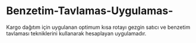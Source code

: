 # Benzetim-Tavlamas-Uygulamas-
Kargo dağıtım için uygulanan optimum kısa rotayı gezgin satıcı ve benzetim tavlaması tekniklerini kullanarak hesaplayan uygulamadır.
